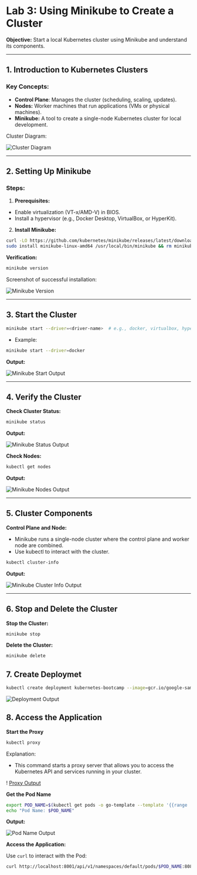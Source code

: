 # Lab 3: Using Minikube to Create a Cluster

**Objective:** Start a local Kubernetes cluster using Minikube and understand its components.

------- 

## **1. Introduction to Kubernetes Clusters**

### Key Concepts:

- **Control Plane**: Manages the cluster (scheduling, scaling, updates).
- **Nodes:** Worker machines that run applications (VMs or physical machines).
- **Minikube:** A tool to create a single-node Kubernetes cluster for local development.

Cluster Diagram:

![Cluster Diagram](./assets/module_01_cluster.svg)

---

## **2. Setting Up Minikube**

### Steps:

1. **Prerequisites:**

- Enable virtualization (VT-x/AMD-V) in BIOS.
- Install a hypervisor (e.g., Docker Desktop, VirtualBox, or HyperKit).

2. **Install Minikube:**
```bash
curl -LO https://github.com/kubernetes/minikube/releases/latest/download/minikube-linux-amd64
sudo install minikube-linux-amd64 /usr/local/bin/minikube && rm minikube-linux-amd64
```

**Verification:**
```bash
minikube version
```

Screenshot of successful installation:

![Minikube Version](./assets/Screenshots/minikubeInstall)

---

## 3. Start the Cluster

```bash
minikube start --driver=<driver-name>  # e.g., docker, virtualbox, hyperkit
```

- Example:
```bash
minikube start --driver=docker
```

****Output:****

![Minikube Start Output](./assets/Screenshots/minikubeStart)

---

## 4. Verify the Cluster

**Check Cluster Status:**

```bash
minikube status
```

**Output:**

![Minikube Status Output](./assets/Screenshots/minikubeStatus)

**Check Nodes:**
```bash
kubectl get nodes
``` 

**Output:**

![Minikube Nodes Output](./assets/Screenshots/minikubeNodes)

---

## 5. Cluster Components

**Control Plane and Node:**

- Minikube runs a single-node cluster where the control plane and worker node are combined.
- Use kubectl to interact with the cluster.
```bash
kubectl cluster-info
```

**Output:**

![Minikube Cluster Info Output](./assets/Screenshots/minikubeClusterInfo)

---

## 6. Stop and Delete the Cluster

**Stop the Cluster:**
```bash
minikube stop
```

**Delete the Cluster:**
```bash
minikube delete
```

## 7. Create Deploymet 

```bash
kubectl create deployment kubernetes-bootcamp --image=gcr.io/google-samples/kubernetes-bootcamp:v1
```

![Deployment Output](./assets/Screenshots/kubeCTLDEPLOYMENTS)

## 8. Access the Application

**Start the Proxy**
```bash
kubectl proxy
``` 

Explanation:  

- This command starts a proxy server that allows you to access the Kubernetes API and services running in your cluster.

! [Proxy Output](./assets/Screenshots/proxy)

**Get the Pod Name**
```bash
export POD_NAME=$(kubectl get pods -o go-template --template '{{range .items}}{{.metadata.name}}{{"\n"}}{{end}}')
echo "Pod Name: $POD_NAME"
```

**Output:**

![Pod Name Output](./assets/Screenshots/podName)

**Access the Application:**

Use `curl` to interact with the Pod:
```bash
curl http://localhost:8001/api/v1/namespaces/default/pods/$POD_NAME:8080/proxy/
```


